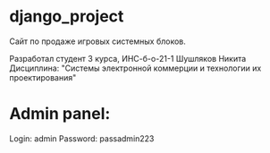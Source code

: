 # django_project
Сайт по продаже игровых системных блоков.

Разработал студент 3 курса, ИНС-б-о-21-1 Шушляков Никита
Дисциплина: "Системы электронной коммерции и технологии их проектирования"

# Admin panel:
Login: admin
Password: passadmin223
